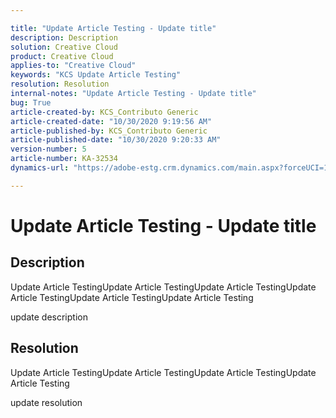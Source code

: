 ```yaml
---

title: "Update Article Testing - Update title"  
description: Description  
solution: Creative Cloud  
product: Creative Cloud  
applies-to: "Creative Cloud"  
keywords: "KCS Update Article Testing"  
resolution: Resolution  
internal-notes: "Update Article Testing - Update title"  
bug: True  
article-created-by: KCS_Contributo Generic  
article-created-date: "10/30/2020 9:19:56 AM"  
article-published-by: KCS_Contributo Generic  
article-published-date: "10/30/2020 9:20:33 AM"  
version-number: 5  
article-number: KA-32534  
dynamics-url: "https://adobe-estg.crm.dynamics.com/main.aspx?forceUCI=1&pagetype=entityrecord&etn=knowledgearticle&id=94331d13-911a-eb11-a814-000d3a35ed4e"

---
```


# Update Article Testing - Update title

## Description

Update Article TestingUpdate Article TestingUpdate Article TestingUpdate Article TestingUpdate Article TestingUpdate Article Testing

update description

## Resolution

Update Article TestingUpdate Article TestingUpdate Article TestingUpdate Article Testing

update resolution
